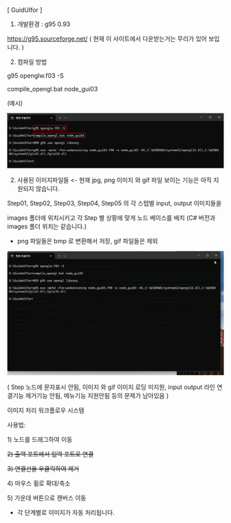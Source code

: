 [ GuidUIfor ]

1. 개발환경 : g95 0.93

https://g95.sourceforge.net/
( 현재 이 사이트에서 다운받는거는 무리가 있어 보입니다. )

2. 컴파일 방법

g95 openglw.f03 -S

compile_opengl.bat node_gui03

(예시)

<img src = 'https://raw.githubusercontent.com/ravendev-team/ravendev-ai/refs/heads/main/GuideUIfor/GuideUIfor_sc01.png' />

2. 사용된 이미지파일들 <- 현재 jpg, png 이미지 와 gif 파일 보이는 기능은 아직 지원되지 않습니다.

Step01, Step02, Step03, Step04, Step05 의 각 스텝별 input, output 이미지들을

images 폴더에 위치시키고 각 Step 별 상황에 맞게 노드 베이스를 배치 (C# 버전과 images 폴더 위치는 같습니다.)

* png 파일들은 bmp 로 변환해서 저장, gif 파일들은 제외 

<img src = 'https://raw.githubusercontent.com/ravendev-team/ravendev-ai/refs/heads/main/GuideUIfor/GuideUIfor_sc02.gif' />


( Step 노드에 문자표시 안됨, 이미지 와 gif 이미지 로딩 미지원, input output 라인 연결기능 제거기능 안됨, 메뉴기능 지원안됨 등의 문제가 남아있음 )

이미지 처리 워크플로우 시스템

사용법:

1&#41; 노드를 드래그하여 이동
   
<s>2&#41; 출력 포트에서 입력 포트로 연결</s>

<s>3&#41; 연결선을 우클릭하여 제거</s>

4&#41; 마우스 휠로 확대/축소 

5&#41; 가운데 버튼으로 캔버스 이동 

* 각 단계별로 이미지가 자동 처리됩니다.
 
